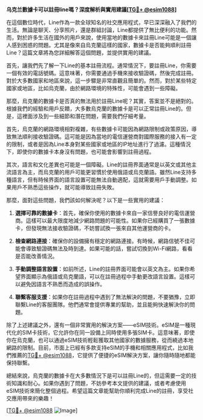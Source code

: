 **乌克兰數據卡可以註冊line嗎？深度解析與實用建議[[TG💪+ @esim1088](https://t.me/s/esim1088)]**

在這個數位時代，Line作為一款全球知名的社交應用程式，早已深深融入了我們的生活。無論是聊天、分享照片，還是群組討論，Line都提供了無比便利的功能。然而，對於許多生活在國外的用戶來說，使用當地的數據卡來註冊Line可能是一個讓人感到困惑的問題。尤其是像來自烏克蘭這樣的國家，數據卡是否能夠順利註冊Line？這篇文章將為您詳細解答這個問題，並提供實用的建議。

首先，讓我們先了解一下Line的基本註冊流程。通常情況下，要註冊Line，你需要一個有效的電話號碼。這意味著，你需要通過手機來接收驗證碼，然後完成註冊。對於大多數國家和地區來說，這一步驟是非常直觀且簡單的。然而，對於某些特定國家或地區，比如烏克蘭，由於網路環境的特殊性，可能會遇到一些障礙。

那麼，烏克蘭的數據卡是否真的無法用於註冊Line呢？其實，答案並不是絕對的。根據我們的經驗和用戶反饋，大多數烏克蘭的數據卡是可以正常註冊Line的。但是，這裡面涉及到一些細節和潛在問題，需要我們仔細考量。

首先，烏克蘭的網路環境相對複雜，有些數據卡可能因為網路限制或政策原因，導致無法順利接收驗證碼。這可能是因為當地的電信運營商對國際服務的接入有一定的限制，或者是因為Line本身對某些國家或地區的IP地址進行了過濾。這種情況下，即使你的數據卡本身沒有問題，也可能會影響到註冊過程。

其次，語言和文化差異也可能是一個障礙。Line的註冊界面通常是以英文或其他主流語言為主，而烏克蘭的用戶可能更習慣於使用俄語或烏克蘭語。雖然Line支持多種語言，但有時候界面的語言設置可能無法自動適配，這就需要用戶手動調整。如果用戶不熟悉這些操作，就可能導致註冊失敗。

那麼，面對這些問題，我們該如何解決呢？以下是一些實用的建議：

1. **選擇可靠的數據卡**：首先，確保你使用的數據卡來自一家信譽良好的電信運營商。這樣可以最大限度地減少網路問題的可能性。如果你已經購買了一張數據卡，但發現無法接收驗證碼，不妨嘗試換一張來自其他運營商的卡。

2. **檢查網路連接**：確保你的設備擁有穩定的網路連接。有時候，網路信號不佳可能會導致驗證碼無法及時到達。如果可能的話，嘗試切換到Wi-Fi網路，看看是否能改善情況。

3. **手動調整語言設置**：如前所述，Line的註冊界面可能會以英文為主。如果你希望界面顯示為俄語或烏克蘭語，可以在註冊過程中手動更改語言設置。這樣可以避免因語言不熟悉而造成的誤操作。

4. **聯繫客服支援**：如果你在註冊過程中遇到了無法解決的問題，不要猶豫，立即聯繫Line的客服團隊。他們通常會提供專業的幫助，並且能夠快速解決你的問題。

除了上述建議之外，還有一個非常實用的解決方案——eSIM技術。eSIM是一種現代化的SIM卡技術，它允許你在同一設備上同時使用多張SIM卡。這意味著，即使你在烏克蘭，也可以通過eSIM技術輕鬆獲取其他國家的數據服務，從而繞過本地網路的限制。目前，市面上已經有多款支持eSIM的手機和相關應用程式，比如我們推薦的[TG💪+ @esim1088](https://t.me/s/esim1088)，它提供了便捷的eSIM解決方案，讓你隨時隨地都能保持聯繫。

總結來說，烏克蘭的數據卡在大多數情況下是可以註冊Line的，但這需要一定的技術知識和耐心。如果你遇到了問題，不妨參考本文提供的建議，或者考慮使用eSIM技術來簡化整個過程。希望這篇文章能幫助你順利完成Line的註冊，享受社交應用帶來的樂趣！

[[TG💪+ @esim1088](https://t.me/s/esim1088) ![Image](https://i.postimg.cc/4NQfJmqS/Snipaste-2025-05-13-00-14-12.png)]
